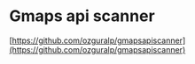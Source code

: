 # **Gmaps api scanner**

[https://github.com/ozguralp/gmapsapiscanner](https://github.com/ozguralp/gmapsapiscanner)

